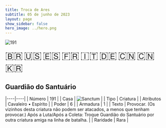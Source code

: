 ```yaml
---
title: Troca de Ares
subtitle: 05 de junho de 2023
layout: page
show_sidebar: false
hero_image: ../hero.png
---
```


![191](https://mastervault-storage-prod.s3.amazonaws.com/media/card_front/pt/600_191_6862d9ed1c3f_pt.png)

<span title="Português" style="font-size: 32px;cursor: pointer;" onclick="javascript:document.querySelector('img[alt=\'191\']').src=document.querySelector('img[alt=\'191\']').src.replace(/card_front\/[^/]+/, 'card_front/pt').replace(/_[^/.0-9]+\.png/, '_pt.png')">🇧🇷</span>
<span title="English" style="font-size: 32px;cursor: pointer;" onclick="javascript:document.querySelector('img[alt=\'191\']').src=document.querySelector('img[alt=\'191\']').src.replace(/card_front\/[^/]+/, 'card_front/en').replace(/_[^/.0-9]+\.png/, '_en.png')">🇺🇸</span>
<span title="Español" style="font-size: 32px;cursor: pointer;" onclick="javascript:document.querySelector('img[alt=\'191\']').src=document.querySelector('img[alt=\'191\']').src.replace(/card_front\/[^/]+/, 'card_front/es').replace(/_[^/.0-9]+\.png/, '_es.png')">🇪🇸</span>
<span title="Français" style="font-size: 32px;cursor: pointer;" onclick="javascript:document.querySelector('img[alt=\'191\']').src=document.querySelector('img[alt=\'191\']').src.replace(/card_front\/[^/]+/, 'card_front/fr').replace(/_[^/.0-9]+\.png/, '_fr.png')">🇫🇷</span>
<span title="Italiano" style="font-size: 32px;cursor: pointer;" onclick="javascript:document.querySelector('img[alt=\'191\']').src=document.querySelector('img[alt=\'191\']').src.replace(/card_front\/[^/]+/, 'card_front/it').replace(/_[^/.0-9]+\.png/, '_it.png')">🇮🇹</span>
<span title="Deutsche" style="font-size: 32px;cursor: pointer;" onclick="javascript:document.querySelector('img[alt=\'191\']').src=document.querySelector('img[alt=\'191\']').src.replace(/card_front\/[^/]+/, 'card_front/de').replace(/_[^/.0-9]+\.png/, '_de.png')">🇩🇪</span>
<span title="简体中文" style="font-size: 32px;cursor: pointer;" onclick="javascript:document.querySelector('img[alt=\'191\']').src=document.querySelector('img[alt=\'191\']').src.replace(/card_front\/[^/]+/, 'card_front/zh-hans').replace(/_[^/.0-9]+\.png/, '_zh-hans.png')">🇨🇳</span>
<span title="繁體中文" style="font-size: 32px;cursor: pointer;" onclick="javascript:document.querySelector('img[alt=\'191\']').src=document.querySelector('img[alt=\'191\']').src.replace(/card_front\/[^/]+/, 'card_front/zh-hant').replace(/_[^/.0-9]+\.png/, '_zh-hant.png')">🇨🇳</span>
<span title="한국어" style="font-size: 32px;cursor: pointer;" onclick="javascript:document.querySelector('img[alt=\'191\']').src=document.querySelector('img[alt=\'191\']').src.replace(/card_front\/[^/]+/, 'card_front/ko').replace(/_[^/.0-9]+\.png/, '_ko.png')">🇰🇷</span>

## Guardião do Santuário

|----|----|
| Número | 191 |
| Casa | ![Sanctum](https://archonarcana.com/images/thumb/c/c7/Sanctum.png/22px-Sanctum.png "Santuário") |
| Tipo | Criatura |
| Atributos | Cavaleiro • Espírito |
| Poder | 6 |
| Armadura | 1 |
| Texto | Provocar. (Os vizinhos desta criatura não podem ser atacados, a menos que tenham provocar.) Após a Luta/Após a Coleta: Troque Guardião do Santuário por outra criatura amiga na linha de batalha. |
| Raridade | Rara |
